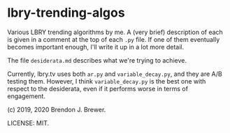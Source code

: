 lbry-trending-algos
===================

Various LBRY trending algorithms by me.
A (very brief) description of each is given in a comment at the top of each
`.py` file. If one of them eventually becomes important enough, I'll write it
up in a lot more detail.

The file `desiderata.md` describes what we're trying to achieve.

Currently, lbry.tv uses both `ar.py` and `variable_decay.py`, and they are
A/B testing them. However, I think `variable_decay.py` is the best one with
respect to the desiderata, even if it performs worse in terms of engagement.

(c) 2019, 2020 Brendon J. Brewer.

LICENSE: MIT.
